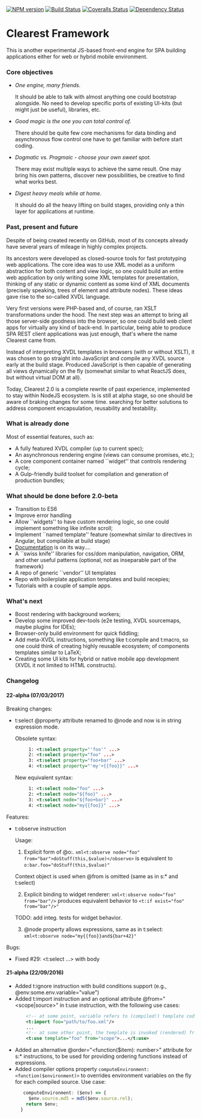 [![NPM version][npm-image]][npm-url] [![Build Status][travis-image]][travis-url] [![Coveralls Status][coveralls-image]][coveralls-url] [![Dependency Status][depstat-image]][depstat-url]
# Clearest Framework

This is another experimental JS-based front-end engine for SPA building applications either for web or hybrid mobile environment.

### Core objectives
* _One engine, many friends._

  It should be able to talk with almost anything one could bootstrap alongside.
  No need to develop specific ports of existing UI-kits (but might just be useful), libraries, etc.

* _Good magic is the one you can total control of._

  There should be quite few core mechanisms for data binding and asynchronous flow control one have to get familiar with
  before start coding.

* _Dogmatic vs. Pragmaic - choose your own sweet spot._

  There may exist multiple ways to achieve the same result. One may bring his own patterns, discover new possibilities,
  be creative to find what works best.

* _Digest heavy meals while at home._

  It should do all the heavy lifting on build stages, providing only a thin layer for applications at runtime.


### Past, present and future
Despite of being created recently on GitHub, most of its concepts already have several years of mileage in highly
complex projects.

Its ancestors were developed as closed-source tools for fast prototyping web applications. The core idea was to use XML
model as a uniform abstraction for both content and view logic, so one could build an entire web application by only
writing some XML templates for presentation, thinking of any static or dynamic content as some kind of XML documents
(precisely speaking, trees of element and attribute nodes). These ideas gave rise to the so-called XVDL language.

Very first versions were PHP-based and, of course, ran XSLT transformations under the hood.
The next step was an attempt to bring all those server-side goodness into the browser, so one could build web client
apps for virtually any kind of back-end. In particular, being able to produce SPA REST client applications was just
enough, that's where the name Clearest came from.

Instead of interpreting XVDL templates in browsers (with or without XSLT), it was chosen to go straight into JavaScript
and compile any XVDL source early at the build stage. Produced JavaScript is then capable of generating all views
dynamically on the fly (somewhat similar to what ReactJS does, but without virtual DOM at all).

Today, Clearest 2.0 is a complete rewrite of past experience, implemented to stay within NodeJS ecosystem.
Is is still at alpha stage, so one should be aware of braking changes for some time.
searching for better solutions to address component encapsulation, reusability and testability.

### What is already done
Most of essential features, such as:
* A fully featured XVDL compiler (up to current spec);
* An asynchronous rendering engine (views can consume promises, etc.);
* A core component container named ``widget'' that controls rendering cycle;
* A Gulp-friendly build toolset for compilation and generation of production bundles;

### What should be done before 2.0-beta
* Transition to ES6
* Improve error handling
* Allow ``widgets'' to have custom rendering logic, so one could implement something like infinite scroll;
* Implement ``named template'' feature (somewhat similar to directives in Angular, but compilable at build stage)
* [Documentation](doc/index.md) is on its way....
* A ``swiss knife'' libraries for css/dom manipulation, navigation, ORM, and other useful patterns
  (optional, not as inseparable part of the framework)
* A repo of generic ``vendor'' UI templates
* Repo with boilerplate application templates and build recepies;
* Tutorials with a couple of sample apps.

### What's next
* Boost rendering with background workers;
* Develop some improved dev-tools (e2e testing, XVDL sourcemaps, maybe plugins for IDEs);
* Browser-only build environment for quick fiddling;
* Add meta-XVDL instructions, something like t:compile and t:macro, so one could think of creating highly reusable ecosystem;
  of components templates similar to LaTeX;
* Creating some UI kits for hybrid or native mobile app development (XVDL it not limited to HTML constructs).

[npm-url]: https://www.npmjs.com/package/clearest
[npm-image]: https://badge.fury.io/js/clearest.svg
[travis-url]: https://travis-ci.org/m0nzderr/clearest
[travis-image]: https://img.shields.io/travis/m0nzderr/clearest/master.svg
[coveralls-url]:  https://coveralls.io/github/m0nzderr/clearest
[coveralls-image]: https://img.shields.io/coveralls/m0nzderr/clearest/master.svg
[depstat-url]: https://david-dm.org/m0nzderr/clearest/master
[depstat-image]: https://david-dm.org/m0nzderr/clearest/master.svg

### Changelog
#### 22-alpha (07/03/2017)
Breaking changes:
 * t:select @property attribute renamed to @node
    and now is in string expression mode.

   Obsolete syntax:
   ```xml
        1: <t:select property="'foo'" ...>
        2: <t:select property="foo" ...>
        3: <t:select property="foo+bar" ...>
        4: <t:select property="'my'+{{foo}}" ...>
    ```
    New equivalent syntax:
   ```xml
        1: <t:select node="foo" ...>
        2: <t:select node="${foo}" ...>
        3: <t:select node="${foo+bar}" ...>
        4: <t:select node="my{{foo}}" ...>
    ```
Features:
 * t:observe instruction

   Usage:
   1. Explicit form of @o:*.*
   ```xml<t:observe node="foo" from="bar">doStuff(this,$value)</observe>```
   is equivalent to
   ```o:bar.foo="doStuff(this,$value)"```

   Context object is used when @from is omitted (same as in s:* and t:select)

   2. Explicit binding to widget renderer:
   ```xml<t:observe node="foo" from="bar"/>```
   produces equivalent behavior to
   ```<t:if exist="foo" from="bar"/>"```

   TODO: add integ. tests for widget behavior.

   3. @node property allows expressions, same as in t:select:
   ```xml<t:observe node="my{{foo}}and${bar+42}"```


Bugs:
* Fixed #29: <t:select ...> with body </select>

#### 21-alpha (22/09/2016)
* Added t:ignore instruction with build conditions support (e.g., @env:some.env.variable="value")
* Added t:import instruction and an optional attribute @from="<scope|source>" in t:use instruction,
   with the following use cases:
    ```xml
        <!-- at some point, variable refers to (compiled!) template code -->
        <t:import foo="path/to/foo.xml"/>
        ...
        <!-- at some other point, the template is invoked (rendered) from a variable, not a path -->
        <t:use template="foo" from="scope">...</t:use>
    ```
* Added an alternative @order="<function($item): number>" attribute for s:* instructions, to be used for providing
  ordering functions instead of expressions.
* Added compiler options property ```computeEnvironment: <function($environment)>``` to overrides
  environment variables on the fly for each compiled source. Use case:
  ```JavaScript
     computeEnvironment: ($env) => {
       $env.source.md5 = md5($env.source.rel);
      return $env;
    }
  ````

